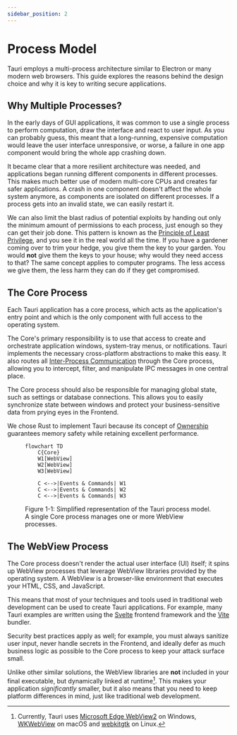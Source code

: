 ```yaml
---
sidebar_position: 2
---
```


# Process Model

Tauri employs a multi-process architecture similar to Electron or many modern web browsers. This guide explores the reasons behind the design choice and why it is key to writing secure applications.

## Why Multiple Processes?

In the early days of GUI applications, it was common to use a single process to perform computation, draw the interface and react to user input. As you can probably guess, this meant that a long-running, expensive computation would leave the user interface unresponsive, or worse, a failure in one app component would bring the whole app crashing down.

It became clear that a more resilient architecture was needed, and applications began running different components in different processes. This makes much better use of modern multi-core CPUs and creates far safer applications. A crash in one component doesn't affect the whole system anymore, as components are isolated on different processes. If a process gets into an invalid state, we can easily restart it.

We can also limit the blast radius of potential exploits by handing out only the minimum amount of permissions to each process, just enough so they can get their job done. This pattern is known as the [Principle of Least Privilege], and you see it in the real world all the time. If you have a gardener coming over to trim your hedge, you give them the key to your garden. You would **not** give them the keys to your house; why would they need access to that? The same concept applies to computer programs. The less access we give them, the less harm they can do if they get compromised.

## The Core Process

Each Tauri application has a core process, which acts as the application's entry point and which is the only component with full access to the operating system.

The Core's primary responsibility is to use that access to create and orchestrate application windows, system-tray menus, or notifications. Tauri implements the necessary cross-platform abstractions to make this easy. It also routes all [Inter-Process Communication] through the Core process, allowing you to intercept, filter, and manipulate IPC messages in one central place.

The Core process should also be responsible for managing global state, such as settings or database connections. This allows you to easily synchronize state between windows and protect your business-sensitive data from prying eyes in the Frontend.

We chose Rust to implement Tauri because its concept of [Ownership]
guarantees memory safety while retaining excellent performance.

<figure>

```mermaid
flowchart TD
    C{Core}
    W1[WebView]
    W2[WebView]
    W3[WebView]

    C <-->|Events & Commands| W1
    C <-->|Events & Commands| W2
    C <-->|Events & Commands| W3
```

<figcaption>Figure 1-1: Simplified representation of the Tauri process model. A single Core process manages one or more WebView processes.</figcaption>
</figure>

## The WebView Process

The Core process doesn't render the actual user interface (UI) itself; it spins up WebView processes that leverage WebView libraries provided by the operating system. A WebView is a browser-like environment that executes your HTML, CSS, and JavaScript.

This means that most of your techniques and tools used in traditional web development can be used to create Tauri applications. For example, many Tauri examples are written using the [Svelte] frontend framework and the [Vite] bundler.

Security best practices apply as well; for example, you must always sanitize user input, never handle secrets in the Frontend, and ideally defer as much business logic as possible to the Core process to keep your attack surface small.

Unlike other similar solutions, the WebView libraries are **not** included in your final executable, but dynamically linked at runtime[^1]. This makes your application _significantly_ smaller, but it also means that you need to keep platform differences in mind, just like traditional web development.

<!-- prettier-ignore -->
[^1]: Currently, Tauri uses [Microsoft Edge WebView2] on Windows, [WKWebView] on
    macOS and [webkitgtk] on Linux.

[principle of least privilege]: https://en.wikipedia.org/wiki/Principle_of_least_privilege
[inter-process communication]: ./inter-process-communication/readme.md
[ownership]: https://doc.rust-lang.org/book/ch04-01-what-is-ownership.html
[microsoft edge webview2]: https://docs.microsoft.com/en-us/microsoft-edge/webview2/
[wkwebview]: https://developer.apple.com/documentation/webkit/wkwebview
[webkitgtk]: https://webkitgtk.org
[svelte]: https://svelte.dev/
[vite]: https://vitejs.dev/
